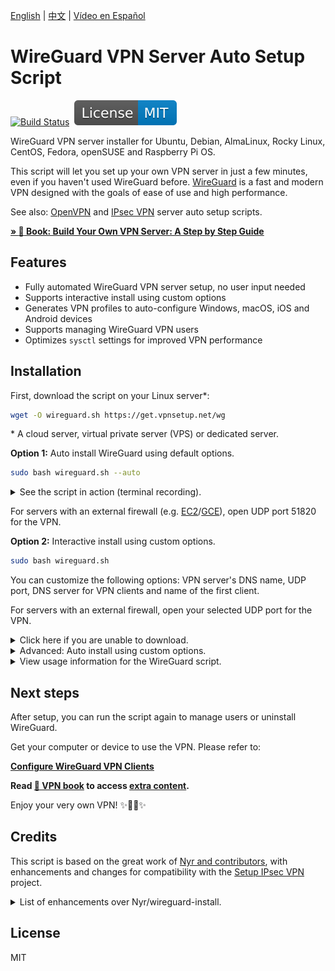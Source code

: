 [English](README.md) | [中文](README-zh.md) | [Vídeo en Español](https://www.youtube.com/watch?v=99qtaJU2E2k)

# WireGuard VPN Server Auto Setup Script

[![Build Status](https://github.com/hwdsl2/wireguard-install/actions/workflows/main.yml/badge.svg)](https://github.com/hwdsl2/wireguard-install/actions/workflows/main.yml) &nbsp;[![License: MIT](docs/images/license.svg)](https://opensource.org/licenses/MIT)

WireGuard VPN server installer for Ubuntu, Debian, AlmaLinux, Rocky Linux, CentOS, Fedora, openSUSE and Raspberry Pi OS.

This script will let you set up your own VPN server in just a few minutes, even if you haven't used WireGuard before. [WireGuard](https://www.wireguard.com) is a fast and modern VPN designed with the goals of ease of use and high performance.

See also: [OpenVPN](https://github.com/hwdsl2/openvpn-install) and [IPsec VPN](https://github.com/hwdsl2/setup-ipsec-vpn) server auto setup scripts.

**[&raquo; :book: Book: Build Your Own VPN Server: A Step by Step Guide](https://books2read.com/vpnguide?store=amazon)**

## Features

- Fully automated WireGuard VPN server setup, no user input needed
- Supports interactive install using custom options
- Generates VPN profiles to auto-configure Windows, macOS, iOS and Android devices
- Supports managing WireGuard VPN users
- Optimizes `sysctl` settings for improved VPN performance

## Installation

First, download the script on your Linux server\*:

```bash
wget -O wireguard.sh https://get.vpnsetup.net/wg
```

\* A cloud server, virtual private server (VPS) or dedicated server.

**Option 1:** Auto install WireGuard using default options.

```bash
sudo bash wireguard.sh --auto
```

<details>
<summary>
See the script in action (terminal recording).
</summary>

**Note:** This recording is for demo purposes only.

<p align="center"><img src="docs/images/demo1.svg"></p>
</details>

For servers with an external firewall (e.g. [EC2](https://docs.aws.amazon.com/AWSEC2/latest/UserGuide/ec2-security-groups.html)/[GCE](https://cloud.google.com/firewall/docs/firewalls)), open UDP port 51820 for the VPN.

**Option 2:** Interactive install using custom options.

```bash
sudo bash wireguard.sh
```

You can customize the following options: VPN server's DNS name, UDP port, DNS server for VPN clients and name of the first client.

For servers with an external firewall, open your selected UDP port for the VPN.

<details>
<summary>
Click here if you are unable to download.
</summary>

You may also use `curl` to download:

```bash
curl -fL -o wireguard.sh https://get.vpnsetup.net/wg
```

Then follow the instructions above to install.

Alternative setup URLs:

```bash
https://github.com/hwdsl2/wireguard-install/raw/master/wireguard-install.sh
https://gitlab.com/hwdsl2/wireguard-install/-/raw/master/wireguard-install.sh
```

If you are unable to download, open [wireguard-install.sh](wireguard-install.sh), then click the `Raw` button on the right. Press `Ctrl/Cmd+A` to select all, `Ctrl/Cmd+C` to copy, then paste into your favorite editor.
</details>
<details>
<summary>
Advanced: Auto install using custom options.
</summary>

Advanced users can auto install WireGuard using custom options, by providing a Bash "here document" as input to the setup script. This method can also be used to provide input to manage users after install.

First, install WireGuard interactively using custom options, and write down all your inputs to the script.

```bash
sudo bash wireguard.sh
```

If you need to remove WireGuard, run the script again and select the appropriate option.

Next, create the custom install command using your inputs. Example:

```bash
sudo bash wireguard.sh <<ANSWERS
n
51820
client
2
y
ANSWERS
```

**Note:** The install options may change in future versions of the script.
</details>
<details>
<summary>
View usage information for the WireGuard script.
</summary>

```
Usage: bash wireguard.sh [options]

Options:
  --auto                        auto install WireGuard using default options
  --addclient [client name]     add a new client
  --dns1 [DNS server IP]        primary DNS server for new client (optional, defaults to Google Public DNS)
  --dns2 [DNS server IP]        secondary DNS server for new client (optional)
  --listclients                 list the names of existing clients
  --removeclient [client name]  remove an existing client
  --showclientqr [client name]  show QR code for an existing client
  --uninstall                   remove WireGuard and delete all configuration
  -y, --yes                     assume "yes" as answer to prompts when removing a client or removing WireGuard
  -h, --help                    show this help message and exit

To customize install options, run this script without arguments.
```
</details>

## Next steps

After setup, you can run the script again to manage users or uninstall WireGuard.

Get your computer or device to use the VPN. Please refer to:

**[Configure WireGuard VPN Clients](docs/clients.md)**

**Read [:book: VPN book](https://ko-fi.com/post/Support-this-project-and-get-access-to-supporter-o-O5O7FVF8J) to access [extra content](https://ko-fi.com/post/Support-this-project-and-get-access-to-supporter-o-O5O7FVF8J).**

Enjoy your very own VPN! :sparkles::tada::rocket::sparkles:

## Credits

This script is based on the great work of [Nyr and contributors](https://github.com/Nyr/wireguard-install), with enhancements and changes for compatibility with the [Setup IPsec VPN](https://github.com/hwdsl2/setup-ipsec-vpn) project.

<details>
<summary>
List of enhancements over Nyr/wireguard-install.
</summary>

- Improved compatibility with Setup IPsec VPN
- Improved script reliability, user input and output
- Supports auto install using default options
- Supports using a DNS name as server address
- Added support for openSUSE Linux
- Supports listing existing VPN clients
- Supports showing QR code for a client
- Supports custom DNS server(s) for VPN clients
- Supports command-line options for managing VPN clients
- Optimizes `sysctl` settings for improved VPN performance
- Improved creation of client config files when using `sudo`

...and more!
</details>

## License

MIT
